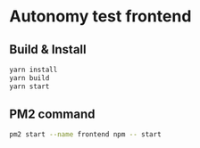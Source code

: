 # Autonomy test frontend

## Build & Install
```bash
yarn install
yarn build
yarn start
```

## PM2 command
```bash
pm2 start --name frontend npm -- start
```
